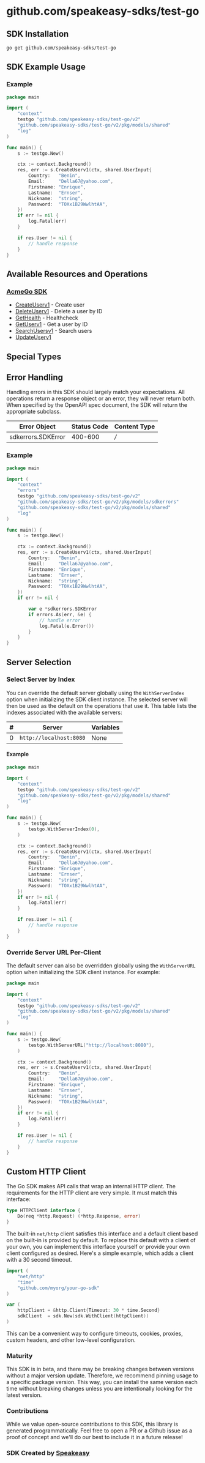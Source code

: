 # github.com/speakeasy-sdks/test-go

<!-- Start SDK Installation [installation] -->
## SDK Installation

```bash
go get github.com/speakeasy-sdks/test-go
```
<!-- End SDK Installation [installation] -->

<!-- Start SDK Example Usage [usage] -->
## SDK Example Usage

### Example

```go
package main

import (
	"context"
	testgo "github.com/speakeasy-sdks/test-go/v2"
	"github.com/speakeasy-sdks/test-go/v2/pkg/models/shared"
	"log"
)

func main() {
	s := testgo.New()

	ctx := context.Background()
	res, err := s.CreateUserv1(ctx, shared.UserInput{
		Country:   "Benin",
		Email:     "Della67@yahoo.com",
		Firstname: "Enrique",
		Lastname:  "Ernser",
		Nickname:  "string",
		Password:  "TOXx1B29WwlhtAA",
	})
	if err != nil {
		log.Fatal(err)
	}

	if res.User != nil {
		// handle response
	}
}

```
<!-- End SDK Example Usage [usage] -->

<!-- Start Available Resources and Operations [operations] -->
## Available Resources and Operations

### [AcmeGo SDK](docs/sdks/acmego/README.md)

* [CreateUserv1](docs/sdks/acmego/README.md#createuserv1) - Create user
* [DeleteUserv1](docs/sdks/acmego/README.md#deleteuserv1) - Delete a user by ID
* [GetHealth](docs/sdks/acmego/README.md#gethealth) - Healthcheck
* [GetUserv1](docs/sdks/acmego/README.md#getuserv1) - Get a user by ID
* [SearchUsersv1](docs/sdks/acmego/README.md#searchusersv1) - Search users
* [UpdateUserv1](docs/sdks/acmego/README.md#updateuserv1)
<!-- End Available Resources and Operations [operations] -->







<!-- Start Special Types [types] -->
## Special Types
<!-- End Special Types [types] -->



<!-- Start Error Handling [errors] -->
## Error Handling

Handling errors in this SDK should largely match your expectations.  All operations return a response object or an error, they will never return both.  When specified by the OpenAPI spec document, the SDK will return the appropriate subclass.

| Error Object       | Status Code        | Content Type       |
| ------------------ | ------------------ | ------------------ |
| sdkerrors.SDKError | 400-600            | */*                |

### Example

```go
package main

import (
	"context"
	"errors"
	testgo "github.com/speakeasy-sdks/test-go/v2"
	"github.com/speakeasy-sdks/test-go/v2/pkg/models/sdkerrors"
	"github.com/speakeasy-sdks/test-go/v2/pkg/models/shared"
	"log"
)

func main() {
	s := testgo.New()

	ctx := context.Background()
	res, err := s.CreateUserv1(ctx, shared.UserInput{
		Country:   "Benin",
		Email:     "Della67@yahoo.com",
		Firstname: "Enrique",
		Lastname:  "Ernser",
		Nickname:  "string",
		Password:  "TOXx1B29WwlhtAA",
	})
	if err != nil {

		var e *sdkerrors.SDKError
		if errors.As(err, &e) {
			// handle error
			log.Fatal(e.Error())
		}
	}
}

```
<!-- End Error Handling [errors] -->



<!-- Start Server Selection [server] -->
## Server Selection

### Select Server by Index

You can override the default server globally using the `WithServerIndex` option when initializing the SDK client instance. The selected server will then be used as the default on the operations that use it. This table lists the indexes associated with the available servers:

| # | Server | Variables |
| - | ------ | --------- |
| 0 | `http://localhost:8080` | None |

#### Example

```go
package main

import (
	"context"
	testgo "github.com/speakeasy-sdks/test-go/v2"
	"github.com/speakeasy-sdks/test-go/v2/pkg/models/shared"
	"log"
)

func main() {
	s := testgo.New(
		testgo.WithServerIndex(0),
	)

	ctx := context.Background()
	res, err := s.CreateUserv1(ctx, shared.UserInput{
		Country:   "Benin",
		Email:     "Della67@yahoo.com",
		Firstname: "Enrique",
		Lastname:  "Ernser",
		Nickname:  "string",
		Password:  "TOXx1B29WwlhtAA",
	})
	if err != nil {
		log.Fatal(err)
	}

	if res.User != nil {
		// handle response
	}
}

```


### Override Server URL Per-Client

The default server can also be overridden globally using the `WithServerURL` option when initializing the SDK client instance. For example:
```go
package main

import (
	"context"
	testgo "github.com/speakeasy-sdks/test-go/v2"
	"github.com/speakeasy-sdks/test-go/v2/pkg/models/shared"
	"log"
)

func main() {
	s := testgo.New(
		testgo.WithServerURL("http://localhost:8080"),
	)

	ctx := context.Background()
	res, err := s.CreateUserv1(ctx, shared.UserInput{
		Country:   "Benin",
		Email:     "Della67@yahoo.com",
		Firstname: "Enrique",
		Lastname:  "Ernser",
		Nickname:  "string",
		Password:  "TOXx1B29WwlhtAA",
	})
	if err != nil {
		log.Fatal(err)
	}

	if res.User != nil {
		// handle response
	}
}

```
<!-- End Server Selection [server] -->



<!-- Start Custom HTTP Client [http-client] -->
## Custom HTTP Client

The Go SDK makes API calls that wrap an internal HTTP client. The requirements for the HTTP client are very simple. It must match this interface:

```go
type HTTPClient interface {
	Do(req *http.Request) (*http.Response, error)
}
```

The built-in `net/http` client satisfies this interface and a default client based on the built-in is provided by default. To replace this default with a client of your own, you can implement this interface yourself or provide your own client configured as desired. Here's a simple example, which adds a client with a 30 second timeout.

```go
import (
	"net/http"
	"time"
	"github.com/myorg/your-go-sdk"
)

var (
	httpClient = &http.Client{Timeout: 30 * time.Second}
	sdkClient  = sdk.New(sdk.WithClient(httpClient))
)
```

This can be a convenient way to configure timeouts, cookies, proxies, custom headers, and other low-level configuration.
<!-- End Custom HTTP Client [http-client] -->

<!-- Placeholder for Future Speakeasy SDK Sections -->



### Maturity

This SDK is in beta, and there may be breaking changes between versions without a major version update. Therefore, we recommend pinning usage
to a specific package version. This way, you can install the same version each time without breaking changes unless you are intentionally
looking for the latest version.

### Contributions

While we value open-source contributions to this SDK, this library is generated programmatically.
Feel free to open a PR or a Github issue as a proof of concept and we'll do our best to include it in a future release!

### SDK Created by [Speakeasy](https://docs.speakeasyapi.dev/docs/using-speakeasy/client-sdks)
